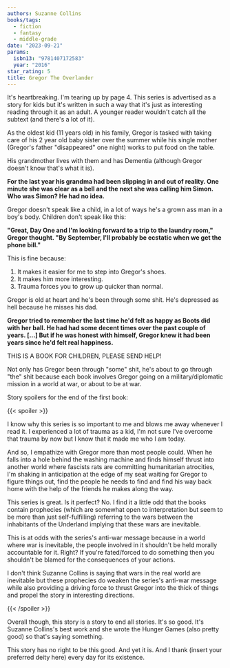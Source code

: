 ```yaml
---
authors: Suzanne Collins
books/tags:
  - fiction
  - fantasy
  - middle-grade
date: "2023-09-21"
params:
  isbn13: "9781407172583"
  year: "2016"
star_rating: 5
title: Gregor The Overlander
---
```


It's heartbreaking. I'm tearing up by page 4. This series is advertised as a story for kids but it's written in such a way that it's just as interesting reading through it as an adult. A younger reader wouldn't catch all the subtext (and there's a lot of it).

<!--more-->

As the oldest kid (11 years old) in his family, Gregor is tasked with taking care of his 2 year old baby sister over the summer while his single mother (Gregor's father "disappeared" one night) works to put food on the table.

His grandmother lives with them and has Dementia (although Gregor doesn't know that's what it is).

**For the last year his grandma had been slipping in and out of reality. One minute she was clear as a bell and the next she was calling him Simon. Who was Simon? He had no idea.**

Gregor doesn't speak like a child, in a lot of ways he's a grown ass man in a boy's body. Children don't speak like this:

**"Great, Day One and I'm looking forward to a trip to the laundry room," Gregor thought. "By September, I'll probably be ecstatic when we get the phone bill."**

This is fine because:

1. It makes it easier for me to step into Gregor's shoes.
2. It makes him more interesting.
3. Trauma forces you to grow up quicker than normal.

Gregor is old at heart and he's been through some shit. He's depressed as hell because he misses his dad.

**Gregor tried to remember the last time he'd felt as happy as Boots did with her ball. He had had some decent times over the past couple of years. [...] But if he was honest with himself, Gregor knew it had been years since he'd felt real happiness.**

THIS IS A BOOK FOR CHILDREN, PLEASE SEND HELP!

Not only has Gregor been through "some" shit, he's about to go through "the" shit because each book involves Gregor going on a military/diplomatic mission in a world at war, or about to be at war.

Story spoilers for the end of the first book:

{{< spoiler >}}

I know why this series is so important to me and blows me away whenever I read it. I experienced a lot of trauma as a kid, I'm not sure I've overcome that trauma by now but I know that it made me who I am today.

And so, I empathize with Gregor more than most people could. When he falls into a hole behind the washing machine and finds himself thrust into another world where fascists rats are committing humanitarian atrocities, I'm shaking in anticipation at the edge of my seat waiting for Gregor to figure things out, find the people he needs to find and find his way back home with the help of the friends he makes along the way.

This series is great. Is it perfect? No. I find it a little odd that the books contain prophecies (which are somewhat open to interpretation but seem to be more than just self-fulfilling) referring to the wars between the inhabitants of the Underland implying that these wars are inevitable.

This is at odds with the series's anti-war message because in a world where war is inevitable, the people involved in it shouldn't be held morally accountable for it. Right? If you're fated/forced to do something then you shouldn't be blamed for the consequences of your actions.

I don't think Suzanne Collins is saying that wars in the real world are inevitable but these prophecies do weaken the series's anti-war message while also providing a driving force to thrust Gregor into the thick of things and propel the story in interesting directions.

{{< /spoiler >}}

Overall though, this story is a story to end all stories. It's so good. It's Suzanne Collins's best work and she wrote the Hunger Games (also pretty good) so that's saying something.

This story has no right to be this good. And yet it is. And I thank (insert your preferred deity here) every day for its existence.
